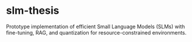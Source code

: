 # slm-thesis
Prototype implementation of efficient Small Language Models (SLMs) with fine-tuning, RAG, and quantization for resource-constrained environments.
